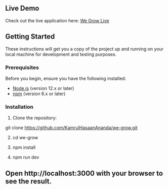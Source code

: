 
## Live Demo

Check out the live application here: [We Grow Live](https://we-grow-theta.vercel.app/)

## Getting Started

These instructions will get you a copy of the project up and running on your local machine for development and testing purposes.

### Prerequisites

Before you begin, ensure you have the following installed:
- [Node.js](https://nodejs.org/) (version 12.x or later)
- [npm](https://www.npmjs.com/) (version 6.x or later)

### Installation

1. Clone the repository:

git clone https://github.com/KamrulHasaanAnanda/we-grow.git

2. cd we-grow

3. npm install

4. npm run dev

## Open http://localhost:3000 with your browser to see the result.


